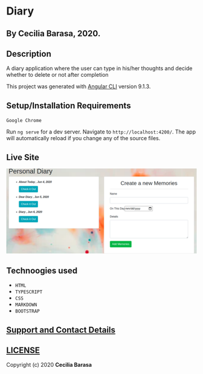 # Diary

## By Cecilia Barasa, 2020.

## Description
A diary application where the user can type in his/her thoughts and decide whether to delete or not after completion

This project was generated with [Angular CLI](https://github.com/angular/angular-cli) version 9.1.3.

## Setup/Installation Requirements
`Google Chrome`

Run `ng serve` for a dev server. Navigate to `http://localhost:4200/`. The app will automatically reload if you change any of the source files.

## Live Site
![](assets/shot.png)

## Technoogies used

* `HTML`
* `TYPESCRIPT`
* `CSS`
* `MARKDOWN`
* `BOOTSTRAP`

## [Support and Contact Details](https://www.linkedin.com/in/cecilia-barasa-4a8311195/)

## [LICENSE](https://github.com/cecibarasa/Diary/blob/master/license.md)
Copyright (c) 2020 **Cecilia Barasa**
